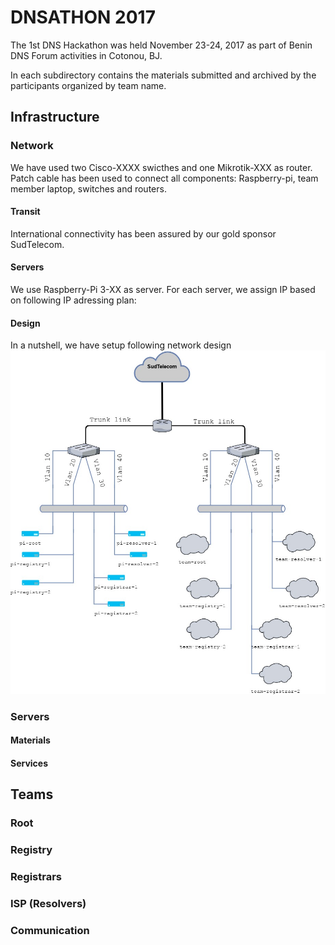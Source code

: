 # DNSATHON 2017 #

The 1st DNS Hackathon was held November 23-24, 2017 as part of Benin DNS Forum activities in Cotonou, BJ. 

In each subdirectory contains the materials submitted and archived by the participants organized by team name.

## Infrastructure ##

### Network ###
We have used two Cisco-XXXX swicthes and one Mikrotik-XXX as router. Patch cable has been used to connect all components: Raspberry-pi, team member laptop, switches and routers. 

#### Transit ####
International connectivity has been assured by our gold sponsor SudTelecom.

#### Servers #####
We use Raspberry-Pi 3-XX as server. For each server, we assign IP based on following IP adressing plan:


#### Design ####
In a nutshell, we have setup following network design
![Infrastructure Overview](bdf_hackathon.jpg)



### Servers ###

#### Materials ####

#### Services ####


## Teams ##

### Root ####

### Registry ###

### Registrars ###

### ISP (Resolvers) ###

### Communication ###
